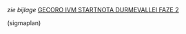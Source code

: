 *zie bijlage*
[GECORO IVM STARTNOTA DURMEVALLEI FAZE 2](best/GECORO%20ivm%20startnota%20GRUP%20durmevallei.pdf)

(sigmaplan)
